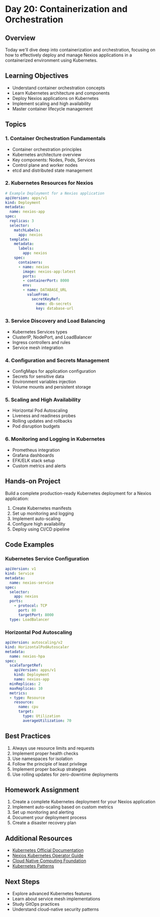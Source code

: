 # Day 20: Containerization and Orchestration

## Overview
Today we'll dive deep into containerization and orchestration, focusing on how to effectively deploy and manage Nexios applications in a containerized environment using Kubernetes.

## Learning Objectives
- Understand container orchestration concepts
- Learn Kubernetes architecture and components
- Deploy Nexios applications on Kubernetes
- Implement scaling and high availability
- Master container lifecycle management

## Topics

### 1. Container Orchestration Fundamentals
- Container orchestration principles
- Kubernetes architecture overview
- Key components: Nodes, Pods, Services
- Control plane and worker nodes
- etcd and distributed state management

### 2. Kubernetes Resources for Nexios
```yaml
# Example Deployment for a Nexios application
apiVersion: apps/v1
kind: Deployment
metadata:
  name: nexios-app
spec:
  replicas: 3
  selector:
    matchLabels:
      app: nexios
  template:
    metadata:
      labels:
        app: nexios
    spec:
      containers:
      - name: nexios
        image: nexios-app:latest
        ports:
        - containerPort: 8000
        env:
        - name: DATABASE_URL
          valueFrom:
            secretKeyRef:
              name: db-secrets
              key: database-url
```

### 3. Service Discovery and Load Balancing
- Kubernetes Services types
- ClusterIP, NodePort, and LoadBalancer
- Ingress controllers and rules
- Service mesh integration

### 4. Configuration and Secrets Management
- ConfigMaps for application configuration
- Secrets for sensitive data
- Environment variables injection
- Volume mounts and persistent storage

### 5. Scaling and High Availability
- Horizontal Pod Autoscaling
- Liveness and readiness probes
- Rolling updates and rollbacks
- Pod disruption budgets

### 6. Monitoring and Logging in Kubernetes
- Prometheus integration
- Grafana dashboards
- EFK/ELK stack setup
- Custom metrics and alerts

## Hands-on Project
Build a complete production-ready Kubernetes deployment for a Nexios application:

1. Create Kubernetes manifests
2. Set up monitoring and logging
3. Implement auto-scaling
4. Configure high availability
5. Deploy using CI/CD pipeline

## Code Examples

### Kubernetes Service Configuration
```yaml
apiVersion: v1
kind: Service
metadata:
  name: nexios-service
spec:
  selector:
    app: nexios
  ports:
    - protocol: TCP
      port: 80
      targetPort: 8000
  type: LoadBalancer
```

### Horizontal Pod Autoscaling
```yaml
apiVersion: autoscaling/v2
kind: HorizontalPodAutoscaler
metadata:
  name: nexios-hpa
spec:
  scaleTargetRef:
    apiVersion: apps/v1
    kind: Deployment
    name: nexios-app
  minReplicas: 2
  maxReplicas: 10
  metrics:
  - type: Resource
    resource:
      name: cpu
      target:
        type: Utilization
        averageUtilization: 70
```

## Best Practices
1. Always use resource limits and requests
2. Implement proper health checks
3. Use namespaces for isolation
4. Follow the principle of least privilege
5. Implement proper backup strategies
6. Use rolling updates for zero-downtime deployments

## Homework Assignment
1. Create a complete Kubernetes deployment for your Nexios application
2. Implement auto-scaling based on custom metrics
3. Set up monitoring and alerting
4. Document your deployment process
5. Create a disaster recovery plan

## Additional Resources
- [Kubernetes Official Documentation](https://kubernetes.io/docs/)
- [Nexios Kubernetes Operator Guide](https://nexios.io/k8s)
- [Cloud Native Computing Foundation](https://www.cncf.io/)
- [Kubernetes Patterns](https://k8spatterns.io/)

## Next Steps
- Explore advanced Kubernetes features
- Learn about service mesh implementations
- Study GitOps practices
- Understand cloud-native security patterns 